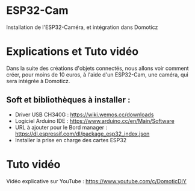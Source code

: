 # ESP32-Cam
Installation de l'ESP32-Caméra, et intégration dans Domoticz

# Explications et Tuto vidéo
Dans la suite des créations d'objets connectés, nous allons voir comment créer, pour moins de 10 euros, à l'aide d'un ESP32-Cam, une caméra, qui sera intégrée à Domoticz.


## Soft et bibliothèques à installer :
- Driver USB CH340G : https://wiki.wemos.cc/downloads
- Logiciel Arduino IDE : https://www.arduino.cc/en/Main/Software
- URL à ajouter pour le Bord manager : https://dl.espressif.com/dl/package_esp32_index.json
- Installer la prise en charge des cartes ESP32

# Tuto vidéo
Vidéo explicative sur YouTube : https://www.youtube.com/c/DomoticDIY
